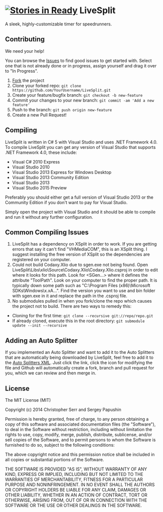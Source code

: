 [![Stories in Ready](https://badge.waffle.io/LiveSplit/LiveSplit.png?label=ready&title=Ready)](https://waffle.io/LiveSplit/LiveSplit)
LiveSplit
=========

A sleek, highly-customizable timer for speedrunners.

## Contributing

We need your help!

You can browse the [Issues](https://waffle.io/LiveSplit/LiveSplit) to find good issues to get started with. Select one that is not already done or in progress, assign yourself and drag it over to "In Progress".

 1. [Fork](https://github.com/LiveSplit/LiveSplit/fork) the project
 2. Clone your forked repo: `git clone https://github.com/YourUsername/LiveSplit.git`
 3. Create your feature/bugfix branch: `git checkout -b new-feature`
 4. Commit your changes to your new branch: `git commit -am 'Add a new feature'`
 5. Push to the branch: `git push origin new-feature`
 6. Create a new Pull Request!

## Compiling

LiveSplit is written in C# 5 with Visual Studio and uses .NET Framework 4.0. To compile LiveSplit you can get any version of Visual Studio that supports .NET Framework 4.0, these include:
 - Visual C# 2010 Express
 - Visual Studio 2010
 - Visual Studio 2013 Express for Windows Desktop
 - Visual Studio 2013 Community Edition
 - Visual Studio 2013
 - Visual Studio 2015 Preview

Preferably you should either get a full version of Visual Studio 2013 or the Community Edition if you don't want to pay for Visual Studio.

Simply open the project with Visual Studio and it should be able to compile and run it without any further configuration.

## Common Compiling Issues
1. LiveSplit has a dependency on XSplit in order to work. If you are getting errors that say it can't find "VHMediaCOM", this is an XSplit thing. I suggest installing the free version of XSplit so the dependencies are registered on your computer.
2. Could not build Codaxy.Xlio due to sgen.exe not being found. Open LiveSplit\Libs\xlio\Source\Codaxy.Xlio\Codaxy.Xlio.csproj in order to edit where it looks for this path. Look for &lt;SGen...&gt; where it defines the attribute "ToolPath". Look on your computer to find the proper path. It is typically down some path such as "C:\Program Files (x86)\Microsoft SDKs\Windows\x.xA...". Find the version you want to use and bin folder with sgen.exe in it and replace the path in the .csproj file.
3. No submodules pulled in when you fork/clone the repo which causes the project not to build. There are two ways to remedy this:
 - Cloning for the first time: `git clone --recursive git://repo/repo.git`
 - If already cloned, execute this in the root directory: `git submodule update --init --recursive`

## Adding an Auto Splitter

If you implemented an Auto Splitter and want to add it to the Auto Splitters that are automatically being downloaded by LiveSplit, feel free to add it to the [Auto Splitters XML](https://github.com/LiveSplit/LiveSplit/blob/master/LiveSplit.AutoSplitters.xml). Just click the link, click the icon for modifying the file and Github will automatically create a fork, branch and pull request for you, which we can review and then merge in.

## License

The MIT License (MIT)

Copyright (c) 2014 Christopher Serr and Sergey Papushin

Permission is hereby granted, free of charge, to any person obtaining a copy
of this software and associated documentation files (the "Software"), to deal
in the Software without restriction, including without limitation the rights
to use, copy, modify, merge, publish, distribute, sublicense, and/or sell
copies of the Software, and to permit persons to whom the Software is
furnished to do so, subject to the following conditions:

The above copyright notice and this permission notice shall be included in all
copies or substantial portions of the Software.

THE SOFTWARE IS PROVIDED "AS IS", WITHOUT WARRANTY OF ANY KIND, EXPRESS OR
IMPLIED, INCLUDING BUT NOT LIMITED TO THE WARRANTIES OF MERCHANTABILITY,
FITNESS FOR A PARTICULAR PURPOSE AND NONINFRINGEMENT. IN NO EVENT SHALL THE
AUTHORS OR COPYRIGHT HOLDERS BE LIABLE FOR ANY CLAIM, DAMAGES OR OTHER
LIABILITY, WHETHER IN AN ACTION OF CONTRACT, TORT OR OTHERWISE, ARISING FROM,
OUT OF OR IN CONNECTION WITH THE SOFTWARE OR THE USE OR OTHER DEALINGS IN THE
SOFTWARE.
